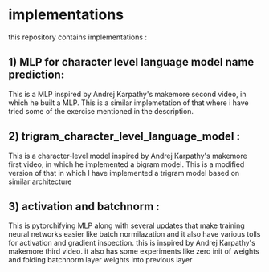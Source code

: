 # implementations
this repository contains implementations :
## 1) MLP for character level language model name prediction:
This is a MLP inspired by Andrej Karpathy's makemore second video, in which he built a MLP. This is a similar implemetation of that where i have tried some of the exercise mentioned in the description.

## 2) trigram_character_level_language_model :
This is a character-level model inspired by Andrej Karpathy's makemore first video, in which he implemented a bigram model. This is a modified version of that in which I have implemented a trigram model based on similar architecture

## 3) activation and batchnorm :
This is pytorchifying MLP along with several updates that make training neural networks easier like batch normilazation and it also have various tolls for activation and gradient inspection. this is inspired by Andrej Karpathy's makemore third video. it also has some experiments like zero init of weights and folding batchnorm layer weights into previous layer

